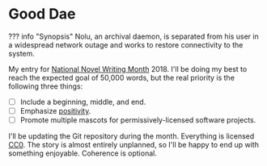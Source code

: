 # Good Dae

??? info "Synopsis"
    Nolu, an archival daemon, is separated from his user in a widespread network outage and works to restore connectivity to the system.

My entry for [National Novel Writing Month](https://nanowrimo.org/) 2018. I'll be doing my best to reach the expected goal of 50,000 words, but the real priority is the following three things:

* [ ] Include a beginning, middle, and end.
* [ ] Emphasize [positivity](https://en.wikipedia.org/wiki/Positive_psychology).
* [ ] Promote multiple mascots for permissively-licensed software projects.

I'll be updating the Git repository during the month. Everything is licensed [CC0](https://creativecommons.org/publicdomain/zero/1.0/). The story is almost entirely unplanned, so I'll be happy to end up with something enjoyable. Coherence is optional.
